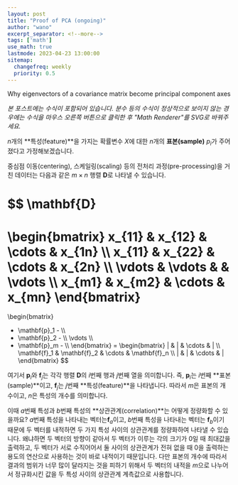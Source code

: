 ```yaml
---
layout: post
title: "Proof of PCA (ongoing)"
author: "wano"
excerpt_separator: <!--more-->
tags: ['math']
use_math: true
lastmode: 2023-04-23 13:00:00
sitemap:
  changefreq: weekly
  priority: 0.5
---
```


Why eigenvectors of a covariance matrix become principal component axes<!--more-->

*본 포스트에는 수식이 포함되어 있습니다. 분수 등의 수식이 정상적으로 보이지 않는 경우에는 수식을 마우스 오른쪽 버튼으로 클릭한 후 "Math Renderer"를 SVG로 바꿔주세요.*


$n$개의 **특성(feature)**을 가지는 확률변수 $X$에 대한 $n$개의 **표본(sample)** $p_i$가 주어졌다고 가정해보겠습니다.

중심점 이동(centering), 스케일링(scaling) 등의 전처리 과정(pre-processing)을 거친 데이터는 다음과 같은 $m \times n$ 행렬 $\mathbf{D}$로 나타낼 수 있습니다.

$$
\mathbf{D}
=
\begin{bmatrix}
x_{11} & x_{12} & \cdots & x_{1n} \\\\
x_{11} & x_{22} & \cdots & x_{2n} \\\\
\vdots & \vdots & & \vdots \\\\
x_{m1} & x_{m2} & \cdots & x_{mn}
\end{bmatrix}
=
\begin{bmatrix}
- \mathbf{p}_1 - \\\\
- \mathbf{p}_2 - \\\\
\vdots \\\\
- \mathbf{p}_m - \\\\
\end{bmatrix}
=
\begin{bmatrix}
| & | & \cdots & | \\\\
\mathbf{f}_1 & \mathbf{f}_2 & \cdots & \mathbf{f}_n \\\\
| & | & \cdots & |
\end{bmatrix}
$$


여기서 $\mathbf{p}_i$와 $\mathbf{f}_j$는 각각 행렬 $\mathbf{D}$의 $i$번째 행과 $j$번째 열을 의미합니다. 즉, $\mathbf{p}_i$는 $i$번째 **표본(sample)**이고, $\mathbf{f}_j$는 $j$번째 **특성(feature)**을 나타냅니다. 따라서 $m$은 표본의 개수이고, $n$은 특성의 개수를 의미합니다.

이때 $a$번째 특성과 $b$번째 특성의 **상관관계(correlation)**는 어떻게 정량화할 수 있을까요? $a$번째 특성을 나타내는 벡터는$\mathbf{f}_a$이고, $b$번째 특성을 나타내는 벡터는 $\mathbf{f}_b$이기 때문에 두 벡터를 내적하면 두 가지 특성 사이의 상관관계를 정량화하여 나타낼 수 있습니다. 왜냐하면 두 벡터의 방향이 같아서 두 벡터가 이루는 각의 크기가 0일 때 최대값을 출력하고, 두 벡터가 서로 수직어어서 둘 사이의 상관관계가 전혀 없을 때 0을 출력하는 용도의 연산으로 사용하는 것이 바로 내적이기 때문입니다. 다만 표본의 개수에 따라서 결과의 범위가 너무 많이 달라지는 것을 피하기 위해서 두 벡터의 내적을 $m$으로 나누어서 정규화시킨 값을 두 특성 사이의 상관관계 계측값으로 사용합니다.

